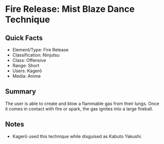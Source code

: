# Fire Release: Mist Blaze Dance Technique

## Quick Facts
- Element/Type: Fire Release
- Classification: Ninjutsu
- Class: Offensive
- Range: Short
- Users: Kagerō <!-- Don't add Kabuto, it was Kagerō in disguise. -->
- Media: Anime

## Summary
The user is able to create and blow a flammable gas from their lungs. Once it comes in contact with fire or spark, the gas ignites into a large fireball.

## Notes
- Kagerō used this technique while disguised as Kabuto Yakushi.
